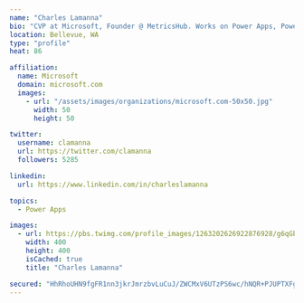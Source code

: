 ```yaml
---
name: "Charles Lamanna"
bio: "CVP at Microsoft, Founder @ MetricsHub. Works on Power Apps, Power Automate, Power Virtual Agent, Common Data Service and Dynamics 365."
location: Bellevue, WA
type: "profile"
heat: 86

affiliation:
  name: Microsoft
  domain: microsoft.com
  images:
    - url: "/assets/images/organizations/microsoft.com-50x50.jpg"
      width: 50
      height: 50

twitter:
  username: clamanna
  url: https://twitter.com/clamanna
  followers: 5285

linkedin:
  url: https://www.linkedin.com/in/charleslamanna

topics:
  - Power Apps

images:
  - url: https://pbs.twimg.com/profile_images/1263202626922876928/g6qGbHZ-_400x400.jpg
    width: 400
    height: 400
    isCached: true
    title: "Charles Lamanna"

secured: "HhRhoUHN9fgFR1nn3jkrJmrzbvLuCuJ/ZWCMxV6UTzPS6wc/hNQR+PJUPTXFgN6mCewULDVTJGiA4UEH0znWVimIJcQt8+o4gQL0MMHzswTMVPa0mmjQinHdg1h9OJKK1Nxo4QEidki+xV0fDHDed7YPv9TjJojbbqC1uuLL3CmsDDro99IDeshzYwl5bGZGsn73RlKpDqAGH7N+/duH87SE5IhXAIsncgAL/We3H1bLuaoV3uhB8Ct3c84PvWQ3/MxQXA9cEVZmnF6GzGHvgEt252hrH1MvmE4xZz5HT9wbNHrEuU0ugHPWCFn6N+SldQLyehhAdsfIXWTAV/35N8wBG44DytiRJwPcCzbDTPP91H8rz+bvQrRIqNrfagxYbm+RXVEs+2NT7hYnxy0f/mQcGAc59wSvkc+Xm0c+pB8=;xC/v+e99sfiwtsADug4fiA=="
---
```


